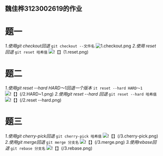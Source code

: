 ## 魏佳桦3123002619的作业
# 题一
*1.使用git checkout回退*
```git checkout --文件名```
![1.checkout.png](https://github.com/motiall/git_2024/blob/wjh/2024-finalproject/wjh/picture/1.checkout.png)
*2.使用 reset回退*
```git reset 哈希值```
![!【】(1.reset.png)](https://github.com/motiall/git_2024/blob/wjh/2024-finalproject/wjh/picture/1.reset.png)

# 题二
*1.使用git reset --hard HARD～1回退一个版本*
```it reset --hard HARD～1```
![!【】(/2.HARD~1.png)](https://github.com/motiall/git_2024/blob/wjh/2024-finalproject/wjh/picture/2.HARD~1.png)
*2.使用git reset --hard 回退*
```git reset --hard 哈希值```
![!【】(/2.reset --hard.png)](https://github.com/motiall/git_2024/blob/wjh/2024-finalproject/wjh/picture/2.reset%20--hard.png)


# 题三
*1.使用git cherry-pick回退*
```git cherry-pick 哈希值```
![!【】(/3.cherry-pick.png)](https://github.com/motiall/git_2024/blob/wjh/2024-finalproject/wjh/picture/3.cherry-pick.png)
*2.使用git merge回退*
```git merge 分支名```
![!【】(/3.merge.png)](https://github.com/motiall/git_2024/blob/wjh/2024-finalproject/wjh/picture/3.merge.png)
*3.使用rebase回退*
```git rebase 分支名```
![!【】(/3.rebase.png)](https://github.com/motiall/git_2024/blob/wjh/2024-finalproject/wjh/picture/3.rebase.png)
